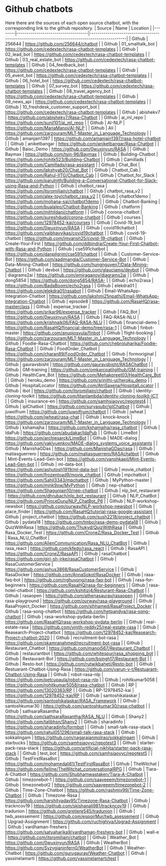# Github chatbots

Here there are the sources of each open source chatbot, with the corresponding link to the github repository.
| Source | Name                               | Location                                                                                       |
|--------|------------------------------------|------------------------------------------------------------------------------------------------|
| Github | 256644                             | https://github.com/256644/chatbot                                                              |
| Github | 01_smalltalk_bot                   | https://github.com/cedextech/rasa-chatbot-templates                                            |
| Github | 02_lead_bot                        | https://github.com/cedextech/rasa-chatbot-templates                                            |
| Github | 03_real_estate_bot                 | https://github.com/cedextech/rasa-chatbot-templates                                            |
| Github | 04_feedback_bot                    | https://github.com/cedextech/rasa-chatbot-templates                                            |
| Github | 05_event_bot                       | https://github.com/cedextech/rasa-chatbot-templates                                            |
| Github | 06_hotel_bot                       | https://github.com/cedextech/rasa-chatbot-templates                                            |
| Github | 07_survey_bot                      | https://github.com/cedextech/rasa-chatbot-templates                                            |
| Github | 08_travel_agency_bot               | https://github.com/cedextech/rasa-chatbot-templates                                            |
| Github | 09_news_api                        | https://github.com/cedextech/rasa-chatbot-templates                                            |
| Github | 10_freshdesk_customer_support_bot  | https://github.com/cedextech/rasa-chatbot-templates                                            |
| Github | abishekv7                          | https://github.com/abishekv7/Rasa-Chatbot                                                      |
| Github | ai_ml_repo                         | https://github.com/sunil101/ai_ml_repo                                                         |
| Github | AI-NLP                             | https://github.com/MariaManoj/AI-NLP                                                           |
| Github | Ali                                | https://github.com/zarzouram/MLT-Master_in_Language_Technology                                 |
| Github | amanjain1397                       | https://github.com/amanjain1397/rasa-hotel-chatbot                                             |
| Github | aniketbangar                       | https://github.com/aniketbangar/Rasa-Chatbot                                                   |
| Github | Baisc_Demo                         | https://github.com/0wuxinyun/RASA                                                              |
| Github | Baymax                             | https://github.com/tsin-96/Baymax                                                              |
| Github | Building-Chatbot                   | https://github.com/rohitk523/Building-Chatbot                                                  |
| Github | Camillads                          | https://github.com/Camillads/rasa-assistant                                                    |
| Github | Chat_Bot                           | https://github.com/lakshyab20/Chat_Bot                                                         |
| Github | Chatbot_Cab                        | https://github.com/Rahul-IITG/Chatbot_Cab                                                      |
| Github | Chatbot_for_Slack                  | https://github.com/parulnith/Building-a-Conversational-Chatbot-for-Slack-using-Rasa-and-Python |
| Github | chatbot_rasa                       | https://github.com/itsromiljain/chatbot                                                        |
| Github | chatbot_rasa_v2                    | https://github.com/alex-toy/chatbot_rasa_v2                                                    |
| Github | chatbot1demo                       | https://github.com/mohana-sai/chatbot1demo                                                     |
| Github | Chatbot-Banking                    | https://github.com/bualaleo/Chatbot-Banking                                                    |
| Github | chatform                           | https://github.com/mithildani/chatform                                                         |
| Github | corona-chatbot                     | https://github.com/sureshdudi/corona-chatbot                                                   |
| Github | courses                            | https://github.com/12978452-kai/courses                                                        |
| Github | Covid-19_bot                       | https://github.com/0wuxinyun/RASA                                                              |
| Github | covid19chatbot                     | https://github.com/vaibhavvikas/covid19chatbot                                                 |
| Github | covid-19-chatbot                   | https://github.com/imvansh25/covid-19-chatbot                                                  |
| Github | Create-Your-First                  | https://github.com/ddbindra/Create-Your-First-Chatbot-with-Rasa-and-Python                     |
| Github | cse591chatbot                      | https://github.com/danpilgrim/cse591chatbot                                                    |
| Github | Customer-Service-Bot               | https://github.com/aadimangla/Customer-Service-Bot                                             |
| Github | Data-Mining-Chatbot                | https://github.com/hungnguyen7/Data-Mining-Chatbot                                             |
| Github | devbot                             | https://github.com/glauciams/devbot                                                            |
| Github | diagrams2ai                        | https://github.com/emiraganov/diagrams2ai                                                      |
| Github | dong5854                           | https://github.com/dong5854/RASA-                                                              |
| Github | echo2rasa                          | https://github.com/BadaBoomi/echo2rasa                                                         |
| Github | elekdra01                          | https://github.com/elekdra01/rasabot                                                           |
| Github | Email-WhatsApp-Integration-Chatbot | https://github.com/lakshmi25npathi/Email-WhatsApp-Integration-Chatbot                          |
| Github | episode8                           | https://github.com/RasaHQ/rasa-masterclass                                                     |
| Github | expense_tracker                    | https://github.com/srikar96/expense_tracker                                                    |
| Github | FAQ_Bot                            | https://github.com/0wuxinyun/RASA                                                              |
| Github | FAQ-RASA-NLU                       | https://github.com/krishnaik06/FAQ-RASA-NLU                                                    |
| Github | financial-demo                     | https://github.com/RasaHQ/financial-demo/tree/rasa-1                                           |
| Github | finbot-master                      | https://github.com/anupjosyula/finbot                                                          |
| Github | flight-booking                     | https://github.com/zarzouram/MLT-Master_in_Language_Technology                                 |
| Github | Foodie-Rasa-Chatbot                | https://github.com/chebroluharika/Foodie-Rasa-Chatbot                                          |
| Github | FoodOrder_Chatbot                  | https://github.com/charan89/FoodOrder_Chatbot                                                  |
| Github | formoriginal                       | https://github.com/zarzouram/MLT-Master_in_Language_Technology                                 |
| Github | gauravsbisht                       | https://github.com/gauravsbisht/RASAChatBot                                                    |
| Github | GM-training                        | https://github.com/omkarcpatilgithub/GM-training                                               |
| Github | HealthCare_Bot                     | https://github.com/Mehakpreet03/HealthCare_Bot                                                 |
| Github | heroku_demo                        | https://github.com/srinithi-ui/heroku_demo                                                     |
| Github | HospitalLocator                    | https://github.com/AtriSaxena/HospitalLocator                                                  |
| Github | ibot                               | https://github.com/itsromiljain/chatbot                                                        |
| Github | identity-cloning-toolkit           | https://github.com/titanlambda/identity-cloning-toolkit-ICT                                    |
| Github | insurance-en                       | https://github.com/samhsiaoyyc/repotest4                                                       |
| Github | iplChatbot                         | https://github.com/suryasubr/iplChatbot                                                        |
| Github | juwolfrum                          | https://github.com/juwolfrum/chatbot                                                           |
| Github | jwheat                             | https://github.com/jwheat/rasa-chat                                                            |
| Github | knock-knock                        | https://github.com/zarzouram/MLT-Master_in_Language_Technology                                 |
| Github | kshamajha                          | https://github.com/kshamajha/rasa_chatbot                                                      |
| Github | ldaPub                             | https://github.com/abudakar/ldaPub                                                             |
| Github | LimeBot                            | https://github.com/archiesarck/LimeBot                                                         |
| Github | MADE-dialog                        | https://github.com/vaklyuenkov/MADE-dialog_systems_voice_assistants                            |
| Github | ManishaGDas                        | https://github.com/ManishaGDas/rasa                                                            |
| Github | matiasguerrero                     | https://github.com/matiasguerrero/RASAchatbot                                                  |
| Github | Mint-Events-Lead-Gen-bot           | https://github.com/vanshkapil/Mint-Events-Lead-Gen-bot                                         |
| Github | ml-data-bot                        | https://github.com/ashutosh1919/ml-data-bot                                                    |
| Github | movie_chatbot                      | https://github.com/frozentoad9/movie_chatbot                                                   |
| Github | mpchatbot                          | https://github.com/Sahil3343/mpchatbot                                                         |
| Github | MyPython-master                    | https://github.com/mjnk9xw/MyPython                                                            |
| Github | nep-chatbot                        | https://github.com/Shagunjain10/nep-chatbot                                                    |
| Github | nlp_bot_restaurant                 | https://github.com/dhrubach/nlp_bot_restaurant                                                 |
| Github | NLP_ChatBot                        | https://github.com/PrinceDuru/NLP_ChatBot_P6                                                   |
| Github | NLP-workshop-newsbot               | https://github.com/ourway/NLP-workshop-newsbot                                                 |
| Github | place_finder                       | https://github.com/RasaHQ/tutorial-rasa-google-assistant                                       |
| Github | project_chatbot                    | https://github.com/sush2218/project_chatbot                                                    |
| Github | pydata18                           | https://github.com/tmbo/rasa-demo-pydata18                                                     |
| Github | QuizWithRasa                       | https://github.com/Thukyd/QuizWithRasa                                                         |
| Github | Rasa_Docker_Test                   | https://github.com/CroneZ/Rasa_Docker_Test                                                     |
| Github | Rasa_NLU_ChatBot                   | https://github.com/AlienCommunication/Rasa_NLU_ChatBot                                         |
| Github | rasa_react                         | https://github.com/kfedo/rasa_react                                                            |
| Github | RasaAPI                            | https://github.com/CroneZ/RasaAPI                                                              |
| Github | rasaChatbot                        | https://github.com/giri-sh-irke/rasaChatbot                                                    |
| Github | RasaCustomerService                | https://github.com/ashus3868/RasaCustomerService                                               |
| Github | RasaDocker                         | https://github.com/AnnaSokol/RasaDocker                                                        |
| Github | rasa-faq-bot                       | https://github.com/nghuyong/rasa-faq-bot                                                       |
| Github | rasa-for-beginners                 | https://github.com/RasaHQ/rasa-for-beginners                                                   |
| Github | rasa-hotel-chatbot                 | https://github.com/kshitizj4/Resturant-Rasa-Chatbot                                            |
| Github | rasaopen                           | https://github.com/athenasaurav/rasaopen                                                       |
| Github | rasa-playground                    | https://github.com/ourway/rasa-playground                                                      |
| Github | RasaProject_Docker                 | https://github.com/slhhamed/RasaProject_Docker                                                 |
| Github | rasa-song-chatbot                  | https://github.com/hetpandya/rasa-song-chatbot                                                 |
| Github | rasa-workshop-pydata-berlin        | https://github.com/RasaHQ/rasa-workshop-pydata-berlin                                          |
| Github | real-estate-rasa                   | https://github.com/vinith-reddy25/real-estate-rasa                                             |
| Github | Reasearch-Project-chatbot          | https://github.com/12978452-kai/Reasearch-Project-chatbot-2020                                 |
| Github | recruitment-bot-rasa               | https://github.com/skamranahmed/recruitment-bot-rasa                                           |
| Github | Restaurant_Chatbot                 | https://github.com/manoj567/Restaurant_Chatbot                                                 |
| Github | restaurantbot                      | https://github.com/whitespur/rasa_shopping_bot                                                 |
| Github | Restaurant-Bot                     | https://github.com/bsingh17/Restaurant-Bot                                                     |
| Github | Resto-bot                          | https://github.com/rutwikbaheti/Resto-bot                                                      |
| Github | Restuarant-Chatbot-Using-Rasa      | https://github.com/varun-v-t/Restuarant-Chatbot-Using-Rasa                                     |
| Github | robot-rasa-nlp                     | https://github.com/petcupaula/robot-rasa-nlp                                                   |
| Github | rohitkumar5058                     | https://github.com/rohitkumar5058/rasa-chatbot                                                 |
| Github | RP                                 | https://github.com/13020363/RP                                                                 |
| Github | RP-12978452-kai                    | https://github.com/12978452-kai/RP                                                             |
| Github | santoshikalaskar                   | https://github.com/santoshikalaskar/RASA_Framework                                             |
| Github | santoshkumar30                     | https://github.com/santoshkumar30/rasa-chatbot                                                 |
| Github | sathsaraRasantha                   | https://github.com/sathsaraRasantha/RASA_NLU                                                   |
| Github | Shany2                             | https://github.com/talibhsn/Shany2                                                             |
| Github | sharadinfo                         | https://github.com/sharadinfo/formbot                                                          |
| Github | small-talk-rasa-stack              | https://github.com/rahul051296/small-talk-rasa-stack                                           |
| Github | sokkalingam                        | https://github.com/nagarajanmolrao/sokkalingam                                                 |
| Github | starbucks                          | https://github.com/samhsiaoyyc/repotest3                                                       |
| Github | starter-pack-rasa-stack            | https://github.com/artificial-nikhita/starter-pack-rasa-stack                                  |
| Github | test_bot                           | https://github.com/samhsiaoyyc/repotest5                                                       |
| Github | TestFirstRasaBot                   | https://github.com/mohamedali61/TestFirstRasaBot                                               |
| Github | TheWitchat                         | https://github.com/feiline/TheWitchat_conversationalRPG                                        |
| Github | Tiara-A-Chatbot                    | https://github.com/Shubhamwastaken/Tiara-A-Chatbot                                             |
| Github | timezonebot-1                      | https://github.com/saayeeem/timezonebot-1                                                      |
| Github | timezonebot2                       | https://github.com/saayeeem/timezonebot-2                                                      |
| Github | Time-Zone-Chatbot                  | https://github.com/rashmiv99/Time-Zone-Chatbot                                                 |
| Github | Timezone-Rasa                      | https://github.com/harshityadav95/Timezone-Rasa-Chatbot                                        |
| Github | trackncov19                        | https://github.com/skishanali981/trackncov19                                                   |
| Github | tradunion                          | https://github.com/gretiere545/tradunion                                                       |
| Github | twb_asessement                     | https://github.com/espoirMur/twb_asessement                                                    |
| Github | Upgrad-Assignment                  | https://github.com/ruchighiya/Upgrad-Assignment                                                |
| Github | vardhaman-freshers                 | https://github.com/satyaharika9/vardhaman-freshers-bot                                         |
| Github | wall-e                             | https://github.com/itsromiljain/chatbot                                                        |
| Github | Weather_Bot                        | https://github.com/0wuxinyun/RASA                                                              |
| Github | WeatherBot                         | https://github.com/Syzygianinfern0/WeatherBot                                                  |
| Github | Weather-Chatbot                    | https://github.com/gurugaurav/Weather-Chatbot                                                  |
| Github | yassinelamarti                     | https://github.com/yassinelamarti/test                                                         |
